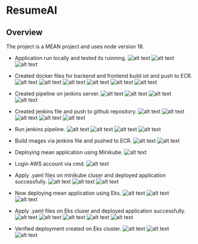 # ResumeAI

## Overview

The project is a MEAN project and uses node version 18.

- Application run locally and tested its ruinning.
![alt text](ReadMe_Images/image.png)
![alt text](ReadMe_Images/image-1.png)
![alt text](ReadMe_Images/image-2.png)

- Created docker files for backend and frontend build iot and push to ECR.
![alt text](ReadMe_Images/image-3.png)
![alt text](ReadMe_Images/image-4.png)
![alt text](ReadMe_Images/image-5.png)
![alt text](ReadMe_Images/image-6.png)
![alt text](ReadMe_Images/image-7.png)
![alt text](ReadMe_Images/image-8.png)

- Created pipeline on jenkins server.
![alt text](ReadMe_Images/image-9.png)
![alt text](ReadMe_Images/image-10.png)
![alt text](ReadMe_Images/image-11.png)
![alt text](ReadMe_Images/image-12.png)

- Created jenkins file and push to github repository.
![alt text](ReadMe_Images/image-13.png)
![alt text](ReadMe_Images/image-14.png)
![alt text](ReadMe_Images/image-15.png)
![alt text](ReadMe_Images/image-16.png)
![alt text](ReadMe_Images/image-17.png)

- Run jenkins pipeline.
![alt text](ReadMe_Images/image-19.png)
![alt text](ReadMe_Images/image-20.png)
![alt text](ReadMe_Images/image-21.png)
![alt text](ReadMe_Images/image-22.png)

- Build images via jenkins file and pushed to ECR.
![alt text](ReadMe_Images/image-23.png)
![alt text](ReadMe_Images/image-24.png)

- Deploying mean application using Minikube.
![alt text](ReadMe_Images/image-25.png)

- Login AWS account via cmd.
![alt text](ReadMe_Images/image-26.png)

- Apply .yaml files on minikube cluser and deployed application successfully.
![alt text](ReadMe_Images/image-27.png)
![alt text](ReadMe_Images/image-28.png)
![alt text](ReadMe_Images/image-29.png)

- Now deploying mean application using Eks.
![alt text](ReadMe_Images/image-30.png)
![alt text](ReadMe_Images/image-31.png)
![alt text](ReadMe_Images/image-32.png)

- Apply .yaml files on Eks cluser and deployed application successfully.
![alt text](ReadMe_Images/image-33.png)
![alt text](ReadMe_Images/image-34.png)
![alt text](ReadMe_Images/image-35.png)
![alt text](ReadMe_Images/image-36.png)
![alt text](ReadMe_Images/image-37.png)

- Verified deployment created on Eks cluster.
![alt text](ReadMe_Images/image-38.png)
![alt text](ReadMe_Images/image-39.png)
![alt text](ReadMe_Images/image-40.png)



